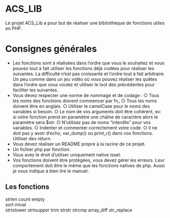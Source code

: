 # ACS_LIB

Le projet ACS_Lib a pour but de réaliser une bibliothèque de fonctions utiles en PHP.

# Consignes générales

- Les fonctions sont à réalisées dans l’ordre que vous le souhaitez et vous pouvez tout à fait utiliser les fonctions déjà codées pour réaliser les suivantes. La difficulté n’est pas croissante et l’ordre tout à fait arbitraire. Un peu comme dans un jeu vidéo où vous pouvez réaliser les quêtes dans l’ordre que vous voulez et utiliser le loot des précédentes pour faciliter les suivantes. 
 - Vous devez respecter une norme de nommage et de codage : ○ Tous les noms des fonctions doivent commencer par fn_ ○ Tous les noms doivent être en anglais. ○ Utiliser le camelCase pour le noms des variables si besoin. ○ Le nom de vos arguments doit être cohérent, ex: si votre fonction prend en paramètre une chaîne de caractère alors le paramètre sera $str. ○ N’utilisez pas de noms “interdits” pour vos variables. ○ Indenter et commenter correctement votre code. ○ Il ne doit pas y avoir d’echo, var_dump() ou print_r() dans vos fonctions. Utiliser des return. 
 - Vous devez réaliser un README propre à la racine de ce projet. 
 -  Un fichier php par fonction. 
 -  Vous avez le droit d’utiliser uniquement native isset. 
 -  Vos fonctions doivent être protégées, vous devez gérer les erreurs. Leur comportement doit être le même que les fonctions natives de php. Aussi je vous indique à bien lire le manuel.

## Les fonctions

 strlen 
 count 
 empty  
 sort 
 intval  
 strtolower 
 strtoupper 
 trim
 strstr 
 strcmp 
 array_diff
  str_replace
